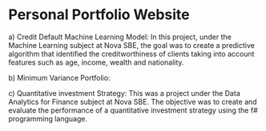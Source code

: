 
# Personal Portfolio Website

a) Credit Default Machine Learning Model: In this project, under the Machine Learning subject at Nova SBE, the goal was to create a predictive algorithm that identified the creditworthiness of clients taking into account features such as age, income, wealth and nationality.

b) Minimum Variance Portfolio: 

c) Quantitative investment Strategy: This was a project under the Data Analytics for Finance subject at Nova SBE. The objective was to create and evaluate the performance of a quantitative investment strategy using the f# programming language.
